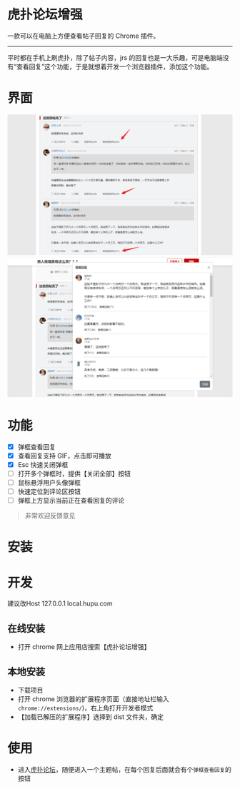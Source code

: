 # 虎扑论坛增强

一款可以在电脑上方便查看帖子回复的 Chrome 插件。

---

平时都在手机上刷虎扑，除了帖子内容，jrs 的回复也是一大乐趣，可是电脑端没有“查看回复”这个功能，于是就想着开发一个浏览器插件，添加这个功能。

# 界面

![](/preview/1.png)
![](/preview/2.png)

# 功能
- [x] 弹框查看回复
- [x] 查看回复支持 GIF，点击即可播放
- [x] Esc 快速关闭弹框
- [ ] 打开多个弹框时，提供【关闭全部】按钮
- [ ] 鼠标悬浮用户头像弹框
- [ ] 快速定位到评论区按钮
- [ ] 弹框上方显示当前正在查看回复的评论

> 非常欢迎反馈意见

# 安装

# 开发

建议改Host 127.0.0.1 local.hupu.com

## 在线安装

- 打开 chrome 网上应用店搜索【虎扑论坛增强】

## 本地安装

- 下载项目
- 打开 chrome 浏览器的扩展程序页面（直接地址栏输入`chrome://extensions/`)，右上角打开开发者模式
- 【加载已解压的扩展程序】选择到 dist 文件夹，确定

# 使用

- 进入[虎扑论坛](https://bbs.hupu.com/)，随便进入一个主题帖，在每个回复后面就会有个`弹框查看回复`的按钮
